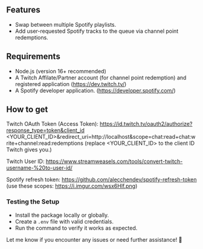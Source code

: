 ## Features
- Swap between multiple Spotify playlists.
- Add user-requested Spotify tracks to the queue via channel point redemptions.

## Requirements
- Node.js (version 16+ recommended)
- A Twitch Affilate/Partner account (for channel point redemption) and registered application (https://dev.twitch.tv/)
- A Spotify developer application. (https://developer.spotify.com/)


## How to get

Twitch OAuth Token (Access Token): 
https://id.twitch.tv/oauth2/authorize?response_type=token&client_id <YOUR_CLIENT_ID>&redirect_uri=http://localhost&scope=chat:read+chat:write+channel:read:redemptions 
(replace <YOUR_CLIENT_ID> to the client ID Twitch gives you.)

Twitch User ID: https://www.streamweasels.com/tools/convert-twitch-username-%20to-user-id/

Spotify refresh token: https://github.com/alecchendev/spotify-refresh-token (use these scopes: https://i.imgur.com/wsx6Hlf.png)

### **Testing the Setup**
- Install the package locally or globally.
- Create a `.env` file with valid credentials.
- Run the command to verify it works as expected.

Let me know if you encounter any issues or need further assistance! 🚀


